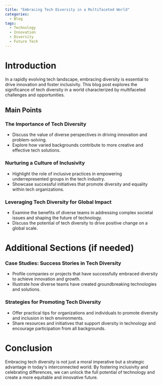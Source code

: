 ```yaml
---
title: "Embracing Tech Diversity in a Multifaceted World"
categories:
  - Blog
tags:
  - Technology
  - Innovation
  - Diversity
  - Future Tech
---
```


# Introduction
In a rapidly evolving tech landscape, embracing diversity is essential to drive innovation and foster inclusivity. This blog post explores the significance of tech diversity in a world characterized by multifaceted challenges and opportunities.

## Main Points
### The Importance of Tech Diversity
- Discuss the value of diverse perspectives in driving innovation and problem-solving.
- Explore how varied backgrounds contribute to more creative and effective tech solutions.

### Nurturing a Culture of Inclusivity
- Highlight the role of inclusive practices in empowering underrepresented groups in the tech industry.
- Showcase successful initiatives that promote diversity and equality within tech organizations.

### Leveraging Tech Diversity for Global Impact
- Examine the benefits of diverse teams in addressing complex societal issues and shaping the future of technology.
- Discuss the potential of tech diversity to drive positive change on a global scale.

# Additional Sections (if needed)
### Case Studies: Success Stories in Tech Diversity
- Profile companies or projects that have successfully embraced diversity to achieve innovation and growth.
- Illustrate how diverse teams have created groundbreaking technologies and solutions.

### Strategies for Promoting Tech Diversity
- Offer practical tips for organizations and individuals to promote diversity and inclusion in tech environments.
- Share resources and initiatives that support diversity in technology and encourage participation from all backgrounds.

# Conclusion
Embracing tech diversity is not just a moral imperative but a strategic advantage in today's interconnected world. By fostering inclusivity and celebrating differences, we can unlock the full potential of technology and create a more equitable and innovative future.